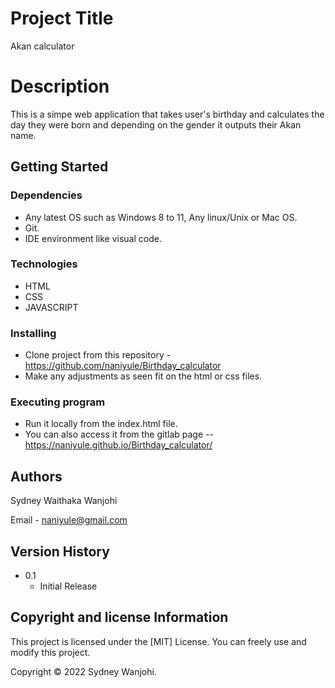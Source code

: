 # Project Title

Akan calculator

# Description

This is a simpe web application that takes user's birthday and calculates the day they were born and depending on the gender it outputs their Akan name.

## Getting Started

### Dependencies

- Any latest OS such as Windows 8 to 11, Any linux/Unix or Mac OS.
- Git.
- IDE environment like visual code.

### Technologies

- HTML
- CSS
- JAVASCRIPT

### Installing

- Clone project from this repository - https://github.com/naniyule/Birthday_calculator
- Make any adjustments as seen fit on the html or css files.

### Executing program

- Run it locally from the index.html file.
- You can also access it from the gitlab page -- https://naniyule.github.io/Birthday_calculator/

## Authors

Sydney Waithaka Wanjohi

Email - naniyule@gmail.com

## Version History

- 0.1
  - Initial Release

## Copyright and license Information

This project is licensed under the [MIT] License. You can freely use and modify this project.

Copyright © 2022 Sydney Wanjohi.

